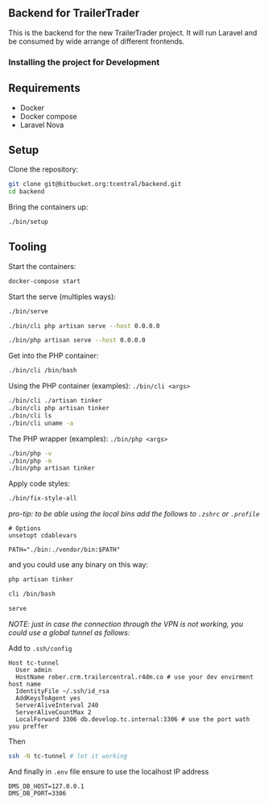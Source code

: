 ## Backend for TrailerTrader

This is the backend for the new TrailerTrader project. It will run Laravel and be consumed by wide arrange of different frontends.

### Installing the project for Development

Requirements
--------------------------------------
- Docker
- Docker compose
- Laravel Nova

Setup
--------------------------------------
Clone the repository:

```bash
git clone git@bitbucket.org:tcentral/backend.git
cd backend
```

Bring the containers up:

```bash
./bin/setup
```

Tooling
--------------------------------------

Start the containers:

```bash
docker-compose start
```

Start the serve (multiples ways):

```bash
./bin/serve
```
```bash
./bin/cli php artisan serve --host 0.0.0.0
```
```bash
./bin/php artisan serve --host 0.0.0.0
```

Get into the PHP container:

```bash
./bin/cli /bin/bash
```

Using the PHP container (examples): `./bin/cli <args>`

```bash
./bin/cli ./artisan tinker
./bin/cli php artisan tinker
./bin/cli ls
./bin/cli uname -a
```

The PHP wrapper (examples): `./bin/php <args>`

```bash
./bin/php -v
./bin/php -m
./bin/php artisan tinker
```

Apply code styles:

```bash
./bin/fix-style-all
```

*pro-tip: to be able using the local bins add the follows to `.zshrc` or `.profile`*

```
# Options
unsetopt cdablevars

PATH="./bin:./vendor/bin:$PATH"
```

and you could use any binary on this way:

```bash
php artisan tinker
```
```bash
cli /bin/bash
```
```bash
serve
```

*NOTE: just in case the connection through the VPN is not working, you could use a global tunnel as follows:*

Add to `.ssh/config`
```
Host tc-tunnel
  User admin
  HostName rober.crm.trailercentral.r4dm.co # use your dev envirment host name
  IdentityFile ~/.ssh/id_rsa
  AddKeysToAgent yes
  ServerAliveInterval 240
  ServerAliveCountMax 2
  LocalForward 3306 db.develop.tc.internal:3306 # use the port wath you preffer 
```
Then
```bash
ssh -N tc-tunnel # let it working
```
And finally in `.env` file ensure to use the localhost IP address
```
DMS_DB_HOST=127.0.0.1
DMS_DB_PORT=3306
```
